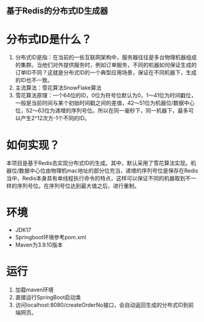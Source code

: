 ## 基于Redis的分布式ID生成器
# 分布式ID是什么？
1. 分布式ID是指：在当前的一些互联网架构中，服务器往往是多台物理机器组成的集群。当他们对外提供服务时，例如订单服务，不同的机器如何保证生成的订单ID不同？这就是分布式ID的一个典型应用场景，保证在不同机器下，生成的ID也不一致。
2. 主流算法：雪花算法SnowFlake算法
3. 雪花算法原理：一个64位的ID，0位为符号位默认为0，1～41位为时间戳位，一般是当前时间与某个初始时间戳之间的差值，42～51位为机器位/数据中心位，52～63位为递增的序列号位。所以在同一毫秒下，同一机器下，最多可以产生2^12次方-1个不同的ID。
# 如何实现？
本项目是基于Redis去实现分布式ID的生成。其中，默认采用了雪花算法实现。机器位/数据中心位由物理机mac地址的部分位充当，递增的序列号位是保存在Redis当中，Redis本身具有单线程执行命令的特点，这样可以保证不同的机器取到不一样的序列号位。在序列号位达到最大值之后，进行重制。
# 环境
- JDK17
- Springboot环境参考pom.xml
- Maven为3.9.10版本
# 运行
1. 加载maven环境
2. 直接运行SpringBoot启动类
3. 访问localhost:8080/createOrderNo接口，会自动返回生成的分布式ID到前端网页。
